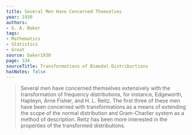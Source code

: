 ```yaml
---
title: Several Men Have Concerned Themselves
year: 1930
authors:
- G. A. Baker
tags:
- Mathematics
- Statistics
- Great
source: baker1930
page: 334
sourceTitle: Transformations of Bimodal Distriburtions
hasNotes: false
---
```


> Several men have concerned themselves extensively with the transformation of frequency distributions, for instance, Edgeworth, Hapteyn, Arne Fisher, and H. L. Reitz. The first three of these men have been concerned with transformations as a means of extending the scope of the normal distribution and Gram-Charlier system as a method of description. Reitz has been more interested in the properties of the transformed distributions.
